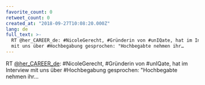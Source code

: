 ```yaml
---
favorite_count: 0
retweet_count: 0
created_at: "2018-09-27T10:08:20.000Z"
lang: de
full_text: >-
  RT @her_CAREER_de: #NicoleGerecht, #Gründerin von #unIQate, hat im Interview
  mit uns über #Hochbegabung gesprochen: "Hochbegabte nehmen ihr…
---
```


RT [@her_CAREER_de](https://twitter.com/her_CAREER_de): #NicoleGerecht,
#Gründerin von #unIQate, hat im Interview mit uns über #Hochbegabung gesprochen:
"Hochbegabte nehmen ihr…
